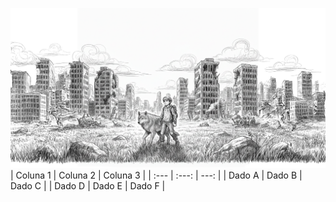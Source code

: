 ![Conceito de Bad Bots](assets/bad-robots.png)
| Coluna 1 | Coluna 2 | Coluna 3 |
| :--- | :---: | ---: |
| Dado A | Dado B | Dado C |
| Dado D | Dado E | Dado F |
